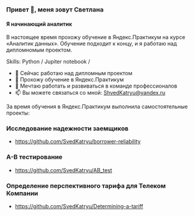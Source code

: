 ### Привет 👋, меня зовут Светлана

#### Я начинающий аналитик

В настоящее время прохожу обучение в Яндекс.Практикум на курсе «Аналитик данных». Обучение подходит к концу, и я работаю над дипломномым проектом.

Skills:  Python / Jupiter notebook / 

- 🔭 Сейчас работаю над дипломным проектом
- 🌱 Прохожу обучение в Яндекс.Практикум
- 👯 Мечтаю работать и развиваться в команде профессионалов
- 📫 Вы можете связаться со мной: ShvedKatryu@yandex.ru

За время обучения в Яндекс.Практикум выполнила самостоятельные проекты:
### Исследование надежности заемщиков
- https://github.com/SvedKatryu/borrower-reliability

### А-В тестирование
- https://github.com/SvedKatryu/AB_test

### Определение перспективного тарифа для Телеком Компании
- https://github.com/SvedKatryu/Determining-a-tariff
